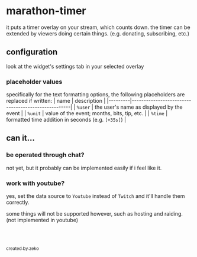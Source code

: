 # marathon-timer
it puts a timer overlay on your stream, which counts down.
the timer can be extended by viewers doing certain things. (e.g. donating, subscribing, etc.)

## configuration
look at the widget's settings tab in your selected overlay

### placeholder values
specifically for the text formatting options, the following placeholders are replaced if written:
| name    | description                                        |
|---------|----------------------------------------------------|
| `%user` | the user's name as displayed by the event          |
| `%unit` | value of the event; months, bits, tip, etc.        |
| `%time` | formatted time addition in seconds (e.g. `[+35s]`) |

## can it...

### be operated through chat?
not yet, but it probably can be implemented easily if i feel like it.

### work with youtube?
yes, set the data source to `Youtube` instead of `Twitch` and it'll handle them correctly.

some things will not be supported however, such as hosting and raiding. (not implemented in youtube)

<br><br>

[<sub>created by zeko</sub>](https://github.com/ZekoTheFox)
